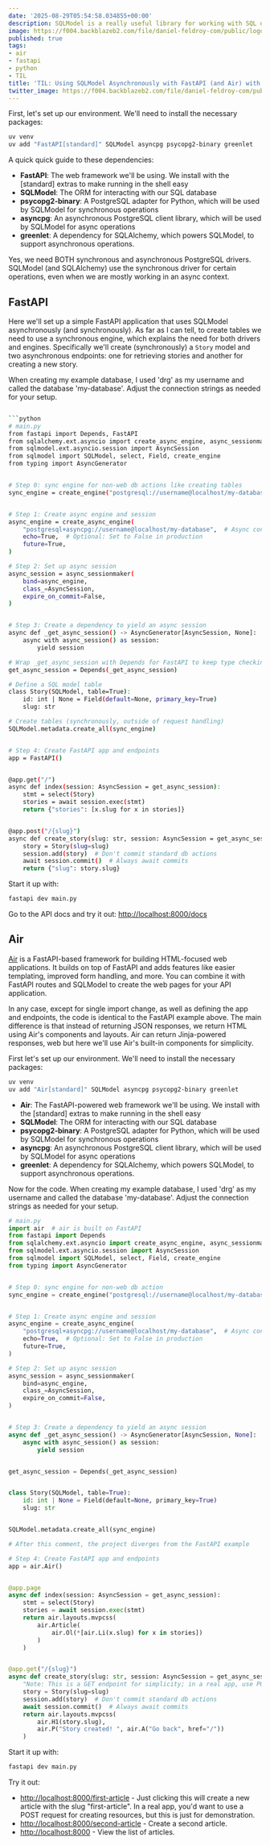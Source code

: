 ```yaml
---
date: '2025-08-29T05:54:58.034855+00:00'
description: SQLModel is a really useful library for working with SQL databases in Python, built on top of SQLAlchemy and Pydantic. However, AFAIK there's no documentation supporting asynchronous operations for PostgreSQL, which can be a limitation when building high-performance web applications with FastAPI and Air.
image: https://f004.backblazeb2.com/file/daniel-feldroy-com/public/logos/til-1.png
published: true
tags:
- air
- fastapi
- python
- TIL
title: 'TIL: Using SQLModel Asynchronously with FastAPI (and Air) with PostgreSQL'
twitter_image: https://f004.backblazeb2.com/file/daniel-feldroy-com/public/logos/til-1.png
---
```


First, let's set up our environment. We'll need to install the necessary packages:

```bash
uv venv
uv add "FastAPI[standard]" SQLModel asyncpg psycopg2-binary greenlet
```

A quick quick guide to these dependencies:

- **FastAPI**: The web framework we'll be using. We install with the [standard] extras to make running in the shell easy
- **SQLModel**: The ORM for interacting with our SQL database
- **psycopg2-binary**: A PostgreSQL adapter for Python, which will be used by SQLModel for synchronous operations
- **asyncpg**: An asynchronous PostgreSQL client library, which will be used by SQLModel for async operations
- **greenlet**: A dependency for SQLAlchemy, which powers SQLModel, to support asynchronous operations.

Yes, we need BOTH synchronous and asynchronous PostgreSQL drivers. SQLModel (and SQLAlchemy) use the synchronous driver for certain operations, even when we are mostly working in an async context.

## FastAPI

Here we'll set up a simple FastAPI application that uses SQLModel asynchronously (and synchronously).  As far as I can tell, to create tables we need to use a synchronous engine, which explains the need for both drivers and engines. Specifically we'll create (synchronously) a `Story` model and two asynchronous endpoints: one for retrieving stories and another for creating a new story.

When creating my example database, I used 'drg' as my username and called the database 'my-database'. Adjust the connection strings as needed for your setup.

```bash

```python
# main.py
from fastapi import Depends, FastAPI
from sqlalchemy.ext.asyncio import create_async_engine, async_sessionmaker
from sqlmodel.ext.asyncio.session import AsyncSession
from sqlmodel import SQLModel, select, Field, create_engine
from typing import AsyncGenerator


# Step 0: sync engine for non-web db actions like creating tables
sync_engine = create_engine("postgresql://username@localhost/my-database", echo=True)


# Step 1: Create async engine and session
async_engine = create_async_engine(
    "postgresql+asyncpg://username@localhost/my-database",  # Async connection string
    echo=True,  # Optional: Set to False in production
    future=True,
)

# Step 2: Set up async session
async_session = async_sessionmaker(
    bind=async_engine,
    class_=AsyncSession,
    expire_on_commit=False,
)


# Step 3: Create a dependency to yield an async session
async def _get_async_session() -> AsyncGenerator[AsyncSession, None]:
    async with async_session() as session:
        yield session

# Wrap _get_async_session with Depends for FastAPI to keep type checking happy
get_async_session = Depends(_get_async_session)

# Define a SQL model table
class Story(SQLModel, table=True):
    id: int | None = Field(default=None, primary_key=True)
    slug: str

# Create tables (synchronously, outside of request handling)
SQLModel.metadata.create_all(sync_engine)


# Step 4: Create FastAPI app and endpoints
app = FastAPI()


@app.get("/")
async def index(session: AsyncSession = get_async_session):
    stmt = select(Story)
    stories = await session.exec(stmt)
    return {"stories": [x.slug for x in stories]}


@app.post("/{slug}")
async def create_story(slug: str, session: AsyncSession = get_async_session):
    story = Story(slug=slug)
    session.add(story)  # Don't commit standard db actions
    await session.commit()  # Always await commits
    return {"slug": story.slug}
```

Start it up with:

```bash
fastapi dev main.py
```

Go to the API docs and try it out: [http://localhost:8000/docs](http://localhost:8000/docs)

## Air

[Air](https://airdocs.fastapicloud.dev/) is a FastAPI-based framework for building HTML-focused web applications. It builds on top of FastAPI and adds features like easier templating, improved form handling, and more. You can combine it with FastAPI routes and SQLModel to create the web pages for your API application.

In any case, except for single import change, as well as defining the app and endpoints, the code is identical to the FastAPI example above. The main difference is that instead of returning JSON responses, we return HTML using Air's components and layouts. Air can return Jinja-powered responses, web but here we'll use Air's built-in components for simplicity.

First let's set up our environment. We'll need to install the necessary packages:

```bash
uv venv
uv add "Air[standard]" SQLModel asyncpg psycopg2-binary greenlet
```

- **Air**: The FastAPI-powered web framework we'll be using. We install with the [standard] extras to make running in the shell easy
- **SQLModel**: The ORM for interacting with our SQL database
- **psycopg2-binary**: A PostgreSQL adapter for Python, which will be used by SQLModel for synchronous operations
- **asyncpg**: An asynchronous PostgreSQL client library, which will be used by SQLModel for async operations
- **greenlet**: A dependency for SQLAlchemy, which powers SQLModel, to support asynchronous operations.

Now for the code. When creating my example database, I used 'drg' as my username and called the database 'my-database'. Adjust the connection strings as needed for your setup.

```python
# main.py
import air  # air is built on FastAPI
from fastapi import Depends
from sqlalchemy.ext.asyncio import create_async_engine, async_sessionmaker
from sqlmodel.ext.asyncio.session import AsyncSession
from sqlmodel import SQLModel, select, Field, create_engine
from typing import AsyncGenerator


# Step 0: sync engine for non-web db action
sync_engine = create_engine("postgresql://username@localhost/my-database", echo=True)


# Step 1: Create async engine and session
async_engine = create_async_engine(
    "postgresql+asyncpg://username@localhost/my-database",  # Async connection string
    echo=True,  # Optional: Set to False in production
    future=True,
)

# Step 2: Set up async session
async_session = async_sessionmaker(
    bind=async_engine,
    class_=AsyncSession,
    expire_on_commit=False,
)


# Step 3: Create a dependency to yield an async session
async def _get_async_session() -> AsyncGenerator[AsyncSession, None]:
    async with async_session() as session:
        yield session


get_async_session = Depends(_get_async_session)


class Story(SQLModel, table=True):
    id: int | None = Field(default=None, primary_key=True)
    slug: str


SQLModel.metadata.create_all(sync_engine)

# After this comment, the project diverges from the FastAPI example

# Step 4: Create FastAPI app and endpoints
app = air.Air()


@app.page
async def index(session: AsyncSession = get_async_session):
    stmt = select(Story)
    stories = await session.exec(stmt)
    return air.layouts.mvpcss(
        air.Article(
            air.Ol(*[air.Li(x.slug) for x in stories])
        )
    )


@app.get("/{slug}")
async def create_story(slug: str, session: AsyncSession = get_async_session):
    "Note: This is a GET endpoint for simplicity; in a real app, use POST for creating resources."
    story = Story(slug=slug)
    session.add(story)  # Don't commit standard db actions
    await session.commit()  # Always await commits
    return air.layouts.mvpcss(
        air.H1(story.slug),
        air.P("Story created! ", air.A("Go back", href="/"))
    )

```

Start it up with:

```bash
fastapi dev main.py
```

Try it out:

- [http://localhost:8000/first-article](http://localhost:8000/first-article) - Just clicking this will create a new article with the slug "first-article". In a real app, you'd want to use a POST request for creating resources, but this is just for demonstration.
- [http://localhost:8000/second-article](http://localhost:8000/second-article) - Create a second article.
- [http://localhost:8000](http://localhost:8000) - View the list of articles.
